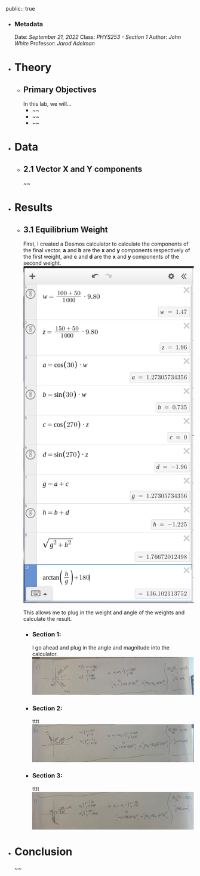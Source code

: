 public:: true

- ### Metadata
  Date: *September 21, 2022*
  Class: *PHYS253 - Section 1*
  Author: *John White*
  Professor: *Jarod Adelman*
- # Theory
	- ## Primary Objectives
	  In this lab, we will...
	  * ~~
	  * ~~
	  * ~~
- # Data
	- ## 2.1 Vector X and Y components
	  ~~
- # Results
	- ## 3.1 Equilibrium Weight
	  First, I created a Desmos calculator to calculate the components of the final vector. **a** and **b** are the **x** and **y** components respectively of the first weight, and **c** and **d** are the **x** and **y** components of the second weight.
	  ![image.png](../assets/image_1696277462627_0.png)
	  
	  This allows me to plug in the weight and angle of the weights and calculate the result.
		- ### Section 1:
		  I go ahead and plug in the angle and magnitude into the calculator. 
		  ![image.png](../assets/image_1696298957854_0.png)
		- ### Section 2:
		  tttt
		  ![image.png](../assets/image_1696299002530_0.png)
		- ### Section 3:
		  tttt
		  ![image.png](../assets/image_1696299027545_0.png)
- # Conclusion
  ~~